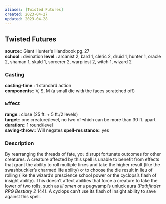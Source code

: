 ```yaml
---
aliases: [Twisted Futures]
created: 2023-04-27
updated: 2023-04-28
---
```


## Twisted Futures

**source**:: Giant Hunter's Handbook pg. 27  
**school**:: divination
**level**:: arcanist 2, bard 1, cleric 2, druid 1, hunter 1, oracle 2, shaman 1, skald 1, sorcerer 2, warpriest 2, witch 1, wizard 2

### Casting

**casting-time**:: 1 standard action  
**components**:: V, S, M (a small die with the faces scratched off)

### Effect

**range**:: close (25 ft. + 5 ft./2 levels)  
**target**:: one creature/level, no two of which can be more than 30 ft. apart  
**duration**:: 1 round/level  
**saving-throw**:: Will negates
**spell-resistance**:: yes

### Description

By rearranging the threads of fate, you disrupt fortunate outcomes for other creatures. A creature affected by this spell is unable to benefit from effects that grant the ability to roll multiple times and take the higher result (like the swashbuckler’s charmed life ability) or to choose the die result in lieu of rolling (like the wizard’s prescience school power or the cyclops’s flash of insight ability). This doesn’t affect abilities that force a creature to take the lower of two rolls, such as *ill omen* or a pugwampi’s unluck aura (*Pathfinder RPG Bestiary 2* 144). A cyclops can’t use its flash of insight ability to save against this spell.
